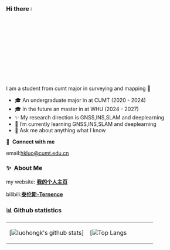 ### Hi there <a href="https://www.gautamkrishnar.com/"><img src="https://media.giphy.com/media/hvRJCLFzcasrR4ia7z/giphy.gif" width="5%"></a>

I am a student from cumt major in surveying and mapping :rofl:

- 🎓 An undergraduate major in  at CUMT (2020 - 2024)
- 🎓 In the future an master in  at WHU (2024 - 2027)
- ✨ My research direction is GNSS,INS,SLAM and deeplearning
- 🌱 I’m currently learning GNSS,INS,SLAM and deeplearning
- 💬 Ask me about anything what I know
  
  

🔗 &nbsp;**Connect with me**

email:hkluo@cumt.edu.cn

### ✨&nbsp; About Me

my website: <a href="https://luohongkun.com/">**我的个人主页**</a>

bilibili:<a href="https://space.bilibili.com/688837845?spm_id_from=333.1007.0.0">**泰伦斯-Ternence**</a>

<tr><td>

### 📊 Github statistics

<table>
<tr><td align="center" width="55%">
    
[![luohongk's github stats](https://github-readme-stats.vercel.app/api?username=luohongk&count_private=true&show_icons=true&theme=white)]

</td><td align="top" width="45%">

[![Top Langs](https://github-readme-stats.vercel.app/api/top-langs/?username=luohongk&layout=compact&theme=white)

</table>
</td></tr>

